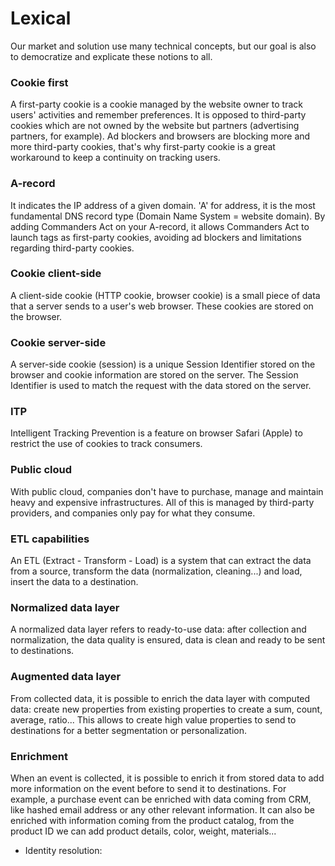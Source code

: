 # Lexical

Our market and solution use many technical concepts, but our goal is also to democratize and explicate these notions to all.

### **Cookie first**

A first-party cookie is a cookie managed by the website owner to track users' activities and remember preferences. It is opposed to third-party cookies which are not owned by the website but partners (advertising partners, for example). Ad blockers and browsers are blocking more and more third-party cookies, that's why first-party cookie is a great workaround to keep a continuity on tracking users.

### **A-record**

It indicates the IP address of a given domain. 'A' for address, it is the most fundamental DNS record type (Domain Name System = website domain). By adding Commanders Act on your A-record, it allows Commanders Act to launch tags as first-party cookies, avoiding ad blockers and limitations regarding third-party cookies.

### **Cookie client-side**

A client-side cookie (HTTP cookie, browser cookie) is a small piece of data that a server sends to a user's web browser. These cookies are stored on the browser.

### **Cookie server-side**

A server-side cookie (session) is a unique Session Identifier stored on the browser and cookie information are stored on the server. The Session Identifier is used to match the request with the data stored on the server.

### **ITP**

Intelligent Tracking Prevention is a feature on browser Safari (Apple) to restrict the use of cookies to track consumers.

### Public cloud

With public cloud, companies don't have to purchase, manage and maintain heavy and expensive infrastructures. All of this is managed by third-party providers, and companies only pay for what they consume.&#x20;

### ETL capabilities

An ETL (Extract - Transform - Load) is a system that can extract the data from a source, transform the data (normalization, cleaning...) and load, insert the data to a destination.

### Normalized data layer

A normalized data layer refers to ready-to-use data: after collection and normalization, the data quality is ensured, data is clean and ready to be sent to destinations.

### Augmented data layer

From collected data, it is possible to enrich the data layer with computed data: create new properties from existing properties to create a sum, count, average, ratio... This allows to create high value properties to send to destinations for a better segmentation or personalization.

### Enrichment

When an event is collected, it is possible to enrich it from stored data to add more information on the event before to send it to destinations. For example, a purchase event can be enriched with data coming from CRM, like hashed email address or any other relevant information. It can also be enriched with information coming from the product catalog, from the product ID we can add product details, color, weight, materials...

* Identity resolution:

